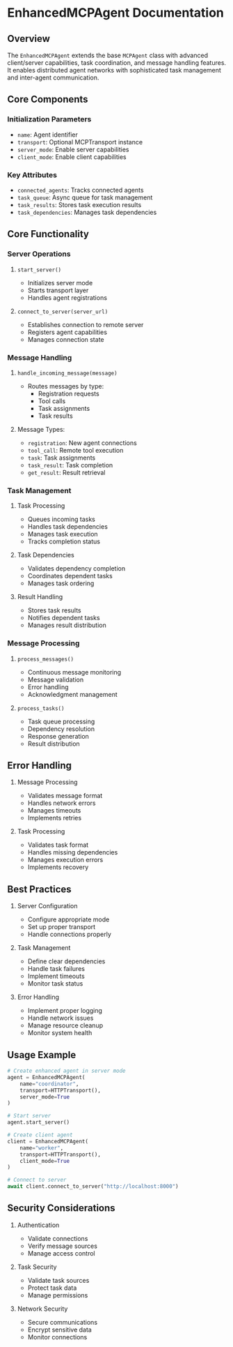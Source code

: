 # EnhancedMCPAgent Documentation

## Overview
The `EnhancedMCPAgent` extends the base `MCPAgent` class with advanced client/server capabilities, task coordination, and message handling features. It enables distributed agent networks with sophisticated task management and inter-agent communication.

## Core Components

### Initialization Parameters
- `name`: Agent identifier
- `transport`: Optional MCPTransport instance
- `server_mode`: Enable server capabilities
- `client_mode`: Enable client capabilities

### Key Attributes
- `connected_agents`: Tracks connected agents
- `task_queue`: Async queue for task management
- `task_results`: Stores task execution results
- `task_dependencies`: Manages task dependencies

## Core Functionality

### Server Operations
1. `start_server()`
   - Initializes server mode
   - Starts transport layer
   - Handles agent registrations

2. `connect_to_server(server_url)`
   - Establishes connection to remote server
   - Registers agent capabilities
   - Manages connection state

### Message Handling
1. `handle_incoming_message(message)`
   - Routes messages by type:
     - Registration requests
     - Tool calls
     - Task assignments
     - Task results

2. Message Types:
   - `registration`: New agent connections
   - `tool_call`: Remote tool execution
   - `task`: Task assignments
   - `task_result`: Task completion
   - `get_result`: Result retrieval

### Task Management
1. Task Processing
   - Queues incoming tasks
   - Handles task dependencies
   - Manages task execution
   - Tracks completion status

2. Task Dependencies
   - Validates dependency completion
   - Coordinates dependent tasks
   - Manages task ordering

3. Result Handling
   - Stores task results
   - Notifies dependent tasks
   - Manages result distribution

### Message Processing
1. `process_messages()`
   - Continuous message monitoring
   - Message validation
   - Error handling
   - Acknowledgment management

2. `process_tasks()`
   - Task queue processing
   - Dependency resolution
   - Response generation
   - Result distribution

## Error Handling
1. Message Processing
   - Validates message format
   - Handles network errors
   - Manages timeouts
   - Implements retries

2. Task Processing
   - Validates task format
   - Handles missing dependencies
   - Manages execution errors
   - Implements recovery

## Best Practices

1. Server Configuration
   - Configure appropriate mode
   - Set up proper transport
   - Handle connections properly

2. Task Management
   - Define clear dependencies
   - Handle task failures
   - Implement timeouts
   - Monitor task status

3. Error Handling
   - Implement proper logging
   - Handle network issues
   - Manage resource cleanup
   - Monitor system health

## Usage Example
```python
# Create enhanced agent in server mode
agent = EnhancedMCPAgent(
    name="coordinator",
    transport=HTTPTransport(),
    server_mode=True
)

# Start server
agent.start_server()

# Create client agent
client = EnhancedMCPAgent(
    name="worker",
    transport=HTTPTransport(),
    client_mode=True
)

# Connect to server
await client.connect_to_server("http://localhost:8000")
```

## Security Considerations
1. Authentication
   - Validate connections
   - Verify message sources
   - Manage access control

2. Task Security
   - Validate task sources
   - Protect task data
   - Manage permissions

3. Network Security
   - Secure communications
   - Encrypt sensitive data
   - Monitor connections